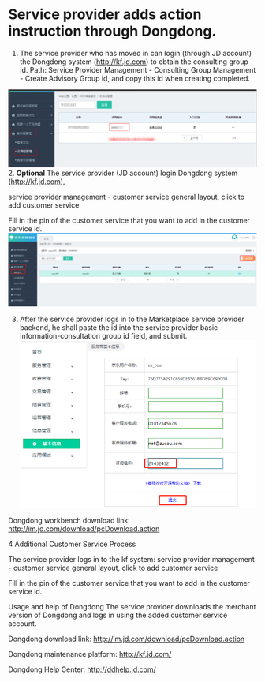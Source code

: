 # Service provider adds action instruction through Dongdong.

1. The service provider who has moved in can login (through JD account) the Dongdong system (http://kf.jd.com) to obtain the consulting group id. Path: Service Provider Management - Consulting Group Management - Create Advisory Group id, and copy this id when creating completed.

![image](https://github.com/jdcloudcom/cn/blob/edit/documentation/Marketplace/Marketplace/MarketPlace-Image/%E5%92%9A%E5%92%9A1.png)
2. **Optional** The service provider (JD account) login Dongdong system (http://kf.jd.com),

service provider management - customer service general layout, click to add customer service

Fill in the pin of the customer service that you want to add in the customer service id.
![image](https://github.com/jdcloudcom/cn/blob/edit/documentation/Marketplace/Marketplace/MarketPlace-Image/%E5%92%9A%E5%92%9A2.png)

3. After the service provider logs in to the Marketplace service provider backend, he shall paste the id into the service provider basic information-consultation group id field, and submit.
![image](https://github.com/jdcloudcom/cn/blob/edit/documentation/Marketplace/Marketplace/MarketPlace-Image/%E5%92%9A%E5%92%9A3.png)

Dongdong workbench download link: http://im.jd.com/download/pcDownload.action

4 Additional Customer Service Process

The service provider logs in to the kf system: service provider management - customer service general layout, click to add customer service

Fill in the pin of the customer service that you want to add in the customer service id.


Usage and help of Dongdong
The service provider downloads the merchant version of Dongdong and logs in using the added customer service account.

Dongdong download link: http://im.jd.com/download/pcDownload.action

Dongdong maintenance platform: http://kf.jd.com/ 

Dongdong Help Center: http://ddhelp.jd.com/
